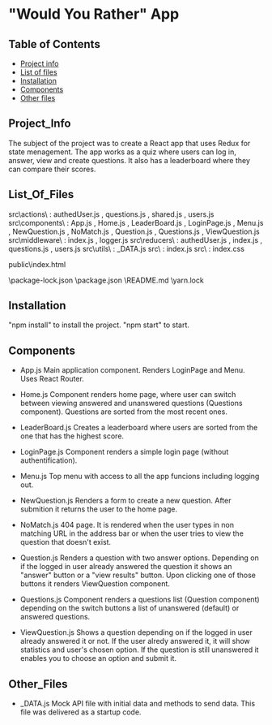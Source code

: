 # "Would You Rather" App

## Table of Contents

* [Project info](#project_info)
* [List of files](#list_of_files)
* [Installation](#installation)
* [Components](#functions)
* [Other files](#other_files)

## Project_Info

The subject of the project was to create a React app that uses Redux for state menagement. The app works as a quiz where users can log in, answer, view and create questions. It also has a leaderboard where they can compare their scores.

## List_Of_Files

src\actions\ : authedUser.js , questions.js , shared.js , users.js
src\components\ : App.js , Home.js , LeaderBoard.js , LoginPage.js , Menu.js , NewQuestion.js , NoMatch.js , Question.js , Questions.js , ViewQuestion.js
src\middleware\ : index.js , logger.js
src\reducers\ : authedUser.js , index.js , questions.js , users.js
src\utils\ : _DATA.js
src\ : index.js
src\ : index.css

public\index.html

\package-lock.json
\package.json
\README.md
\yarn.lock

## Installation

"npm install" to install the project.
"npm start" to start. 

## Components

- App.js
Main application component. Renders LoginPage and Menu. Uses React Router.

- Home.js
Component renders home page, where user can switch between viewing answered and unanswered questions (Questions component). Questions are sorted from the most recent ones.

- LeaderBoard.js
Creates a leaderboard where users are sorted from the one that has the highest score.

- LoginPage.js
Component renders a simple login page (without authentification).

- Menu.js
Top menu with access to all the app funcions including logging out.

- NewQuestion.js
Renders a form to create a new question. After submition it returns the user to the home page.

- NoMatch.js
404 page. It is rendered when the user types in non matching URL in the address bar or when the user tries to view the question that doesn't exist.

- Question.js
Renders a question with two answer options. Depending on if the logged in user already answered the question it shows an "answer" button or a "view results" button. Upon clicking one of those buttons it renders ViewQuestion component.

- Questions.js
Component renders a questions list (Question component) depending on the switch buttons a list of unanswered (default) or answered questions.

- ViewQuestion.js
Shows a question depending on if the logged in user already answered it or not. If the user alredy answered it, it will show statistics and user's chosen option. If the question is still unanswered it enables you to choose an option and submit it.

## Other_Files

- _DATA.js
Mock API file with initial data and methods to send data. This file was delivered as a startup code.
